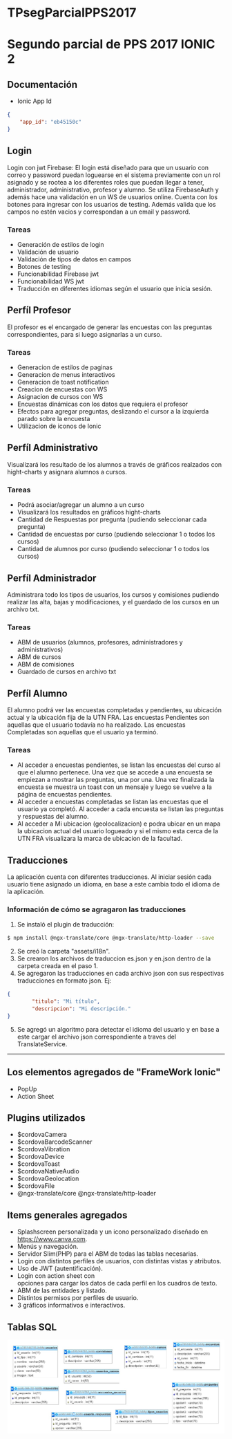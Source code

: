 # TPsegParcialPPS2017
Segundo parcial de PPS 2017 IONIC 2
========================================

## Documentación

- Ionic App Id
```json
{
    "app_id": "eb45150c"
}
```

## Login

Login con jwt Firebase: El login está diseñado para que un usuario con correo y password puedan loguearse en el sistema previamente con un rol asignado y se rootea a los diferentes roles que puedan llegar a tener, administrador, administrativo, profesor y alumno.
Se utiliza FirebaseAuth y además hace una validación en un WS de usuarios online.
Cuenta con los botones para ingresar con los usuarios de testing. Además valida que los campos no estén vacios y correspondan a un email y password.

### Tareas

- Generación de estilos de login
- Validación de usuario
- Validación de tipos de datos en campos
- Botones de testing
- Funcionabilidad Firebase jwt
- Funcionabilidad WS jwt
- Traducción en diferentes idiomas según el usuario que inicia sesión.

## Perfíl Profesor

El profesor es el encargado de generar las encuestas con las preguntas correspondientes, para si luego asignarlas a un curso.

### Tareas

- Generacion de estilos de paginas
- Generacion de menus interactivos
- Generacion de toast notification
- Creacion de encuestas con WS
- Asignacion de cursos con WS
- Encuestas dinámicas con los datos que requiera el profesor
- Efectos para agregar preguntas, deslizando el cursor a la izquierda parado sobre la encuesta
- Utilizacion de iconos de Ionic

## Perfíl Administrativo

Visualizará los resultado de los alumnos a través de gráficos realzados con hight-charts y asignara alumnos a cursos.

### Tareas
- Podrá asociar/agregar un alumno a un curso
- Visualizará los resultados en gráficos hight-charts
- Cantidad de Respuestas por pregunta (pudiendo seleccionar cada pregunta)
- Cantidad de encuestas por curso (pudiendo seleccionar 1 o todos los cursos)
- Cantidad de alumnos por curso (pudiendo seleccionar 1 o todos los cursos)

## Perfíl Administrador

Administrara todo los tipos de usuarios, los cursos y comisiones pudiendo realizar las alta, bajas y modificaciones, y el guardado de los cursos en un archivo txt.

### Tareas

- ABM de usuarios (alumnos, profesores, administradores y administrativos)
- ABM de cursos
- ABM de comisiones
- Guardado de cursos en archivo txt

## Perfíl Alumno

El alumno podrá ver las encuestas completadas y pendientes, su ubicación actual y la ubicación fija de la UTN FRA.
Las encuestas Pendientes son aquellas que el usuario todavía no ha realizado.
Las encuestas Completadas son aquellas que el usuario ya terminó.

### Tareas

- Al acceder a encuestas pendientes, se listan las encuestas del curso al que el alumno pertenece. Una vez que se accede a una encuesta se empiezan a mostrar las preguntas, una por una. Una vez finalizada la encuesta se muestra un toast con un mensaje y luego se vuelve a la página de encuestas pendientes.
- Al acceder a encuestas completadas se listan las encuestas que el usuario ya completó. Al acceder a cada encuesta se listan las preguntas y respuestas del alumno.
- Al acceder a Mi ubicacion (geolocalizacion) e podra ubicar en un mapa la ubicacion actual del usuario logueado y si el mismo esta cerca de la UTN FRA visualizara la marca de ubicacion de la facultad.

## Traducciones

La aplicación cuenta con diferentes traducciones. Al iniciar sesión cada usuario tiene asignado un idioma, en base a este cambia todo el idioma de la aplicación.

### Información de cómo se agragaron las traducciones

1. Se instaló el plugin de traducción:
```bash
$ npm install @ngx-translate/core @ngx-translate/http-loader --save
```
2. Se creó la carpeta "assets/i18n".
3. Se crearon los archivos de traduccion es.json y en.json  dentro de la carpeta creada en el paso 1.
4. Se agregaron las traducciones en cada archivo json con sus respectivas traducciones en formato json. Ej:
```json
{
        "titulo": "Mi título",
        "descripcion": "Mi descripción."
}
```
5. Se agregó un algoritmo para detectar el idioma del usuario y en base a este cargar el archivo json correspondiente a traves del TranslateService.

-----------------------

## Los elementos agregados de "FrameWork Ionic"

- PopUp
- Action Sheet

## Plugins utilizados

- $cordovaCamera
- $cordovaBarcodeScanner
- $cordovaVibration
- $cordovaDevice
- $cordovaToast
- $cordovaNativeAudio
- $cordovaGeolocation
- $cordovaFile
- @ngx-translate/core @ngx-translate/http-loader

## Items generales agregados

- Splashscreen personalizada y un icono personalizado diseñado en https://www.canva.com.
- Menús y navegación.
- Servidor Slim(PHP) para el ABM de todas las tablas necesarias.
- Login con distintos perfiles de usuarios, con distintas vistas y atributos.
- Uso de JWT (autentificación).
- Login con action sheet con opciones para cargar los datos de cada perfil en los cuadros de texto.
- ABM de las entidades y listado.
- Distintos permisos por perfiles de usuario.
- 3 gráficos informativos e interactivos.

## Tablas SQL

<img src="esquema_tablas.jpg">

